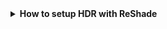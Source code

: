 <details>
<summary><b>How to setup HDR with ReShade</b></summary><br/>


	### Using Special K with Lilium's Inverse Tone Mapping	


	**WARNING: DO NOT USE WITH RenoDX!!!** 
	> RenoDX does not work with RTGI or other shaders that don't play well with HDR.


	**This guide is currently only tested with DirectX 11 games.**	

	**If the game supports HDR, make sure HDR is turned off within the game's settings before continuing.**

	> The purpose of this guide is to help you get HDR working with ReShade shaders that don't like HDR, such as RTGI. 
	>
	> Some games may require additional steps. Use with other mods or tools not supported.

	> **Note: Otis' Camera Tools are generally not compatible with SpecialK. Use Lilium's fork of DXVK or Lilium's AutoHDR addon instead. 
	> These methods are currently not covered in this guide but may be added in the future.

	**1. Download the latest version of the Special K installer from the Special K Discord and install Special K**
	- [Special K Discord Invite](https://discord.gg/SpecialK)

	- Installer will be found under the installers channel

	- **OPTIONAL: Configure SK so it auto updates anytime a new installer is posted on the SK Discord**
	![image1](https://github.com/CreepySasquatch/creepysasquatch.github.io/tree/main/GuideImages/media/image1.png)

	**2. Launch the game from the SK Launcher by clicking on it, then click Play.**
	![image2](https://github.com/CreepySasquatch/creepysasquatch.github.io/tree/main/GuideImages/media/image2.png)


	**3. You should see the Special K bar on top of your screen when the game launches. 


	**4. Press Ctrl + Shift + Backspace to open the Special K menu**


	**5. Click HDR > HDR Setup > Click the Radial next to scRGB**
	![image3](https://github.com/CreepySasquatch/creepysasquatch.github.io/tree/main/GuideImages/media/image3.png)


	**6. Press Alt + Enter a few times to activate HDR. If this doesn't work, exit the game and restart it from the Special K launcher again.**



	> If you have already calibrated HDR within SpecialK continue onto Step 7.

	**A. Open the SK menu > HDR > HDR Setup**


	**B. Click on Profile Display Capabilities to calibrate Special K to your monitor.**
	![image4](https://github.com/CreepySasquatch/creepysasquatch.github.io/tree/main/GuideImages/media/image4.png)


	**C. Make sure sRGB Inverse is selected under Advanced, otherwise the test pattern won't show up.** 
	- After your display is calibrated, you won't need to do this step ever again in Special K unless you get a new monitor.
	![image5](https://github.com/CreepySasquatch/creepysasquatch.github.io/tree/main/GuideImages/media/image5.png)

	
	**7. TO BE CONTINUED...**

</details>
